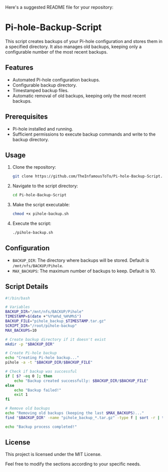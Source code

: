 Here's a suggested README file for your repository:

# Pi-hole-Backup-Script

This script creates backups of your Pi-hole configuration and stores them in a specified directory. It also manages old backups, keeping only a configurable number of the most recent backups.

## Features
- Automated Pi-hole configuration backups.
- Configurable backup directory.
- Timestamped backup files.
- Automatic removal of old backups, keeping only the most recent backups.

## Prerequisites
- Pi-hole installed and running.
- Sufficient permissions to execute backup commands and write to the backup directory.

## Usage
1. Clone the repository:
   ```sh
   git clone https://github.com/TheInfamousToTo/Pi-hole-Backup-Script.git
   ```
2. Navigate to the script directory:
   ```sh
   cd Pi-hole-Backup-Script
   ```
3. Make the script executable:
   ```sh
   chmod +x pihole-backup.sh
   ```
4. Execute the script:
   ```sh
   ./pihole-backup.sh
   ```

## Configuration
- `BACKUP_DIR`: The directory where backups will be stored. Default is `/mnt/nfs/BACKUP/Pihole`.
- `MAX_BACKUPS`: The maximum number of backups to keep. Default is 10.

## Script Details
```bash
#!/bin/bash

# Variables
BACKUP_DIR="/mnt/nfs/BACKUP/Pihole"
TIMESTAMP=$(date +"%Y%m%d_%H%M%S")
BACKUP_FILE="pihole_backup_$TIMESTAMP.tar.gz"
SCRIPT_DIR="/root/pihole-backup"
MAX_BACKUPS=10

# Create backup directory if it doesn't exist
mkdir -p "$BACKUP_DIR"

# Create Pi-hole backup
echo "Creating Pi-hole backup..."
pihole -a -t "$BACKUP_DIR/$BACKUP_FILE"

# Check if backup was successful
if [ $? -eq 0 ]; then
    echo "Backup created successfully: $BACKUP_DIR/$BACKUP_FILE"
else
    echo "Backup failed!"
    exit 1
fi

# Remove old backups
echo "Removing old backups (keeping the last $MAX_BACKUPS)..."
find "$BACKUP_DIR" -name "pihole_backup_*.tar.gz" -type f | sort -r | tail -n +$((MAX_BACKUPS + 1)) | xargs rm -f

echo "Backup process completed!"
```

## License
This project is licensed under the MIT License.

Feel free to modify the sections according to your specific needs.
